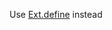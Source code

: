 Use
<a href="#!/api/Ext-method-define" rel="Ext-method-define" class="docClass" >Ext.define</a>
instead
